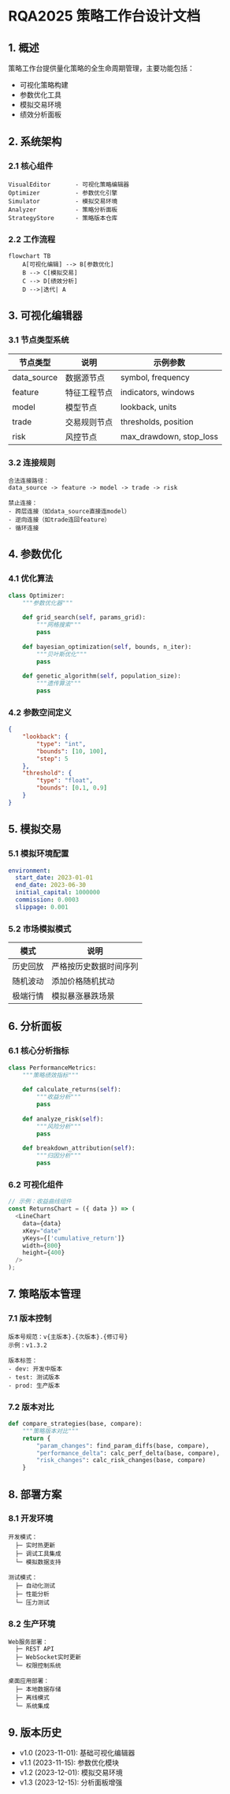 # RQA2025 策略工作台设计文档

## 1. 概述

策略工作台提供量化策略的全生命周期管理，主要功能包括：
- 可视化策略构建
- 参数优化工具
- 模拟交易环境
- 绩效分析面板

## 2. 系统架构

### 2.1 核心组件
```text
VisualEditor       - 可视化策略编辑器
Optimizer          - 参数优化引擎
Simulator          - 模拟交易环境
Analyzer           - 策略分析面板
StrategyStore      - 策略版本仓库
```

### 2.2 工作流程
```mermaid
flowchart TB
    A[可视化编辑] --> B[参数优化]
    B --> C[模拟交易]
    C --> D[绩效分析]
    D -->|迭代| A
```

## 3. 可视化编辑器

### 3.1 节点类型系统
| 节点类型 | 说明 | 示例参数 |
|---------|------|---------|
| data_source | 数据源节点 | symbol, frequency |
| feature | 特征工程节点 | indicators, windows |
| model | 模型节点 | lookback, units |
| trade | 交易规则节点 | thresholds, position |
| risk | 风控节点 | max_drawdown, stop_loss |

### 3.2 连接规则
```text
合法连接路径：
data_source -> feature -> model -> trade -> risk

禁止连接：
- 跨层连接（如data_source直接连model）
- 逆向连接（如trade连回feature）
- 循环连接
```

## 4. 参数优化

### 4.1 优化算法
```python
class Optimizer:
    """参数优化器"""
    
    def grid_search(self, params_grid):
        """网格搜索"""
        pass
        
    def bayesian_optimization(self, bounds, n_iter):
        """贝叶斯优化"""
        pass
        
    def genetic_algorithm(self, population_size):
        """遗传算法"""
        pass
```

### 4.2 参数空间定义
```json
{
    "lookback": {
        "type": "int",
        "bounds": [10, 100],
        "step": 5
    },
    "threshold": {
        "type": "float", 
        "bounds": [0.1, 0.9]
    }
}
```

## 5. 模拟交易

### 5.1 模拟环境配置
```yaml
environment:
  start_date: 2023-01-01
  end_date: 2023-06-30
  initial_capital: 1000000
  commission: 0.0003
  slippage: 0.001
```

### 5.2 市场模拟模式
| 模式 | 说明 |
|------|------|
| 历史回放 | 严格按历史数据时间序列 |
| 随机波动 | 添加价格随机扰动 |
| 极端行情 | 模拟暴涨暴跌场景 |

## 6. 分析面板

### 6.1 核心分析指标
```python
class PerformanceMetrics:
    """策略绩效指标"""
    
    def calculate_returns(self):
        """收益分析"""
        pass
        
    def analyze_risk(self):
        """风险分析"""
        pass
        
    def breakdown_attribution(self):
        """归因分析"""
        pass
```

### 6.2 可视化组件
```javascript
// 示例：收益曲线组件
const ReturnsChart = ({ data }) => (
  <LineChart
    data={data}
    xKey="date"
    yKeys={['cumulative_return']}
    width={800}
    height={400}
  />
);
```

## 7. 策略版本管理

### 7.1 版本控制
```text
版本号规范：v{主版本}.{次版本}.{修订号}
示例：v1.3.2

版本标签：
- dev: 开发中版本
- test: 测试版本  
- prod: 生产版本
```

### 7.2 版本对比
```python
def compare_strategies(base, compare):
    """策略版本对比"""
    return {
        "param_changes": find_param_diffs(base, compare),
        "performance_delta": calc_perf_delta(base, compare),
        "risk_changes": calc_risk_changes(base, compare)
    }
```

## 8. 部署方案

### 8.1 开发环境
```text
开发模式：
  ├─ 实时热更新
  ├─ 调试工具集成
  └─ 模拟数据支持

测试模式：
  ├─ 自动化测试
  ├─ 性能分析
  └─ 压力测试
```

### 8.2 生产环境
```text
Web服务部署：
  ├─ REST API
  ├─ WebSocket实时更新
  └─ 权限控制系统

桌面应用部署：
  ├─ 本地数据存储
  ├─ 离线模式
  └─ 系统集成
```

## 9. 版本历史

- v1.0 (2023-11-01): 基础可视化编辑器
- v1.1 (2023-11-15): 参数优化模块
- v1.2 (2023-12-01): 模拟交易环境
- v1.3 (2023-12-15): 分析面板增强
